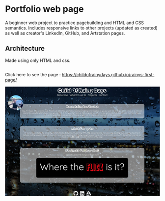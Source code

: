 # Portfolio web page
A beginner web project to practice pagebuilding and HTML and CSS semantics. 
Includes responsive links to other projects (updated as created) as well as creator's LinkedIn, GitHub, and Artstation pages. 

## Architecture
Made using only HTML and css. 

## 
Click here to see the page : https://childofrainydays.github.io/rainys-first-page/

![Example image](./assets/images/rfp_ss.JPG)
